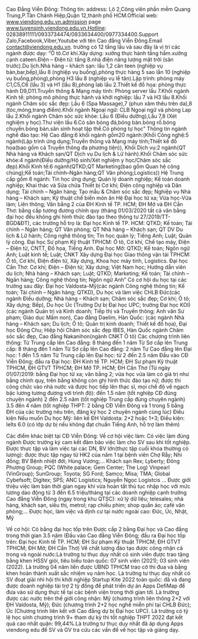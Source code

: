 Cao Đẳng Viễn Đông: 
Thông tin: address: Lô 2,Công viên phần mềm Quang Trung,P.Tân Chánh Hiệp,Quận 12,thành phố HCM.Official web: www.viendong.edu.vn.admission page www.tuyensinh.viendong.edu.vn.Hotline: 02838911111/0933734474/0933634400/0977334400.Support Zalo,Facebook,Viber,Youtube với tên Cao đẳng Viễn Đông.Email contact@viendong.edu.vn.
trường có 12 tầng lầu và sau đây là vị trí các ngành được dạy: “Ô tô.Cơ khí.Xây dựng: xưởng thực hành tầng hầm.xưởng cạnh cateen.Điện – Điện tử: tầng 8.nhà điện năng lượng mặt trời (sân trước).Du lịch.Nhà hàng – khách sạn: lầu 1,2 căn teen (nghiệp vụ bàn,bar,bếp),lầu 8 (nghiệp vụ buồng),phòng thực hàng 5 sao lần 10 (nghiệp vụ buồng,phòng),phòng H3 lầu 8 (nghiệp vụ lễ tân).Lập trình: phòng máy C1,C5,C6 (lầu 3) và H1 (lầu 8),phòng lab lầu 2.Thiết kế đồ họa: phòng thực hành D9,D11.Truyền thông & Mạng máy tính: Phòng server lầu 7.Khối ngành Kinh tế: phòng mô phỏng thực hành và khởi nghiệp: lầu 7 và H3 lầu 8.Khối ngành Chăm sóc sắc đẹp: Lầu 6 (Spa Massage),7 (phun xăm thêu trên da),8 (tóc,móng,trang điểm).Khối ngành Ngoại ngữ: CLB Ngoại ngữ và phòng Lap lầu 2.Khối ngành Chăm sóc sức khỏe: Lầu 6 (Điều dưỡng),Lầu 7,8 (Xét nghiệm y học).Thư viện lầu 6.Có sân bóng đá,bóng bàn.bóng rổ.bóng chuyển.bóng bàn.sân sinh hoạt tập thể.Có phòng tự học”
Thông tin ngành nghề đào tạo: 
Hệ Cao đẳng:6 khối ngành gồm20 ngành:(Khối Công nghệ:5 ngành(Lập trình ứng dụng;Truyền thông và Mạng máy tính;Thiết kế đồ họa(bao gồm cả Truyền thông đa phương tiện)), Khối Dịch vụ:2 ngành(QT Nhà hàng và Khách sạn/QT Dịch vụ Du lịch & Lữ hành).Khối Chăm sóc sức khỏe:4 ngành(Điều dưỡng/Hộ sinh/Xét nghiệm y học/Chăm sóc sắc đẹp).Khối Kinh tế:6 ngành(QTKD;QT Marketing(bao gồm Quan hệ công chúng);Kế toán;Tài chính–Ngân hàng;QT Văn phòng;Logistics))
Hệ Trung cấp gồm 6 ngành: Tin học ứng dụng; Quản lý doanh nghiệp; Kế toán doanh nghiệp; Khai thác và Sửa chữa Thiết bị Cơ khí; Điện công nghiệp và Dân dụng; Tài chính – Ngân hàng; Tạo mẫu & Chăm sóc sắc đẹp; Nghiệp vụ Nhà hàng – Khách sạn; Kỹ thuật chế biến món ăn
Hệ Đại học từ xa; Vừa học-Vừa làm; Liên thông; Văn bằng 2 của ĐH Kinh tế TP. HCM; ĐH Mở và ĐH Cần Thơ: bằng cấp tương đương chính quy (tháng 01/03/2020 tất cả văn bằng đại học đều không ghi hình thức đào tạo theo thông tư 27/2019/TT-BGD&ĐT), các trường hỗ trọ là: Đại học Kinh tế TP. HCM: QTKD; Kế toán; Tài chính – Ngân hàng; QT Văn phòng; QT Nhà hàng – Khách sạn; QT DV Du lịch & Lữ hành; Công nghệ thông tin; Tin học quản lý; Tiếng Anh; Luật; Quản lý công. Đại học Sư phạm Kỹ thuật TPHCM: Ô tô, Cơ khí, Chế tạo máy, Điện – Điện tử, CNTT, Đồ họa, Tiếng Anh. Đại học Mở: QTKD; Kế toán; Ngôn ngữ Anh; Luật kinh tế; Luật; CNKT Xây dựng Đại học Giao thông vận tải TPHCM: Ô tô, Cơ khí, Điện điện tử, Xây dựng, Khoa học máy tính, Logistics. Đại học Cần Thơ: Cơ khí; Điện – Điện tử; Xây dựng; Việt Nam học; Hướng dẫn viên du lịch; Nhà hàng – Khách sạn; Luật; QTKD; Marketing; Kế toán; Tài chính – Ngân hàng; Công nghệ thông tin; Ngôn ngữ Anh”
Có cơ hội du học tại các trường sau đây: Đại học Valdosta-Mỹ(các ngành Công nghệ thông tin; Kế toán; Tài chính – Ngân hàng; QTKD), Du học và làm việc CHLB Đức(các ngành Điều dưỡng; Nhà hàng – Khách sạn; Chăm sóc sắc đẹp; Cơ khí; Ô tô; Xây dựng; Bếp), Du học Úc (Trường Dự bị Đại học UPC; trường Đại học KOI)(các ngành Quản trị và Kinh doanh; Tiếp thị và Truyền thông; Anh văn Sư phạm; Giáo dục Mầm non), Cao đẳng Daelim, Hàn Quốc: (các ngành Nhà hàng – Khách sạn; Du lịch; Ô tô; Quản trị kinh doanh; Thiết kế đồ họa), Đại học Đông Chu; Hiệp hội Chăm sóc sắc đẹp IBES, Hàn Quốc ngành Chăm sóc sắc đẹp, Cao đẳng Nakanihon(ngành CNKT Ô tô)
Các chương trình liên thông:
Từ Trung cấp lên Cao đẳng: 8 tháng đến 1 năm
Từ Sơ cấp lên Trung cấp: 8 tháng đến 1 năm
Từ Sơ cấp lên Cao đẳng: 2 năm
Tư Cao đẳng lên Đại học: 1 đến 1.5 năm
Từ Trung cấp lên Đại học: từ 2 đến 2.5 năm
Đầu vào CĐ Viễn Đông; đầu ra Đại học: ĐH Kinh tế TP. HCM; ĐH Sư phạm Kỹ thuật TPHCM, ĐH GTVT TPHCM; ĐH Mở TP. HCM; ĐH Cần Thơ (Từ ngày 01/07/2019: bằng Đại học từ xa; văn bằng 2; vừa học vừa làm có giá trị như bằng chính quy, trên bằng không còn ghi hình thức đào tạo nữ; được thi công chức vào nhà nước và được học tiếp lên thạc sĩ, mọi chế độ về ngạch bậc lương tương đương với trình độ): đến 1.5 năm (tốt nghiệp CĐ đúng chuyên ngành)
2 đến 2.5 năm (tốt nghiệp Trung cấp đúng chuyên ngành)
3.5 đến 4 năm (tốt nghiệp THPT: 2 bằng CĐ Viễn Đông và 1 trong 5 bằng ĐH của các trường nêu trên, đăng ký học 2 chuyên ngành cùng lúc)
Điều kiện Nếu muốn Du học Mỹ: liên kế ĐH Valdosta: 2+2 hoặc 1+3; Điều kiện: Ielts 6.0 (có lớp dự bị nếu không đạt chuẩn Tiếng Anh, hỗ trợ làm thêm) 

Các điểm khác biệt tại CĐ Viễn Đông:
Về cơ hội việc làm: Có việc làm đúng ngành
Được trường ký cam kết đảm bảo việc làm cho SV sau khi tốt nghiệp.
Được thực tập và làm việc tại các DN, BV lớn(thực tập cuối khóa thường có lương): được thực tập ngay từ HK2 của năm 1 tại bệnh viên Chợ Rẫy; Nhi đồng; BV Bệnh nhiệt đới; Hùng Vương;… Khách sạn Rex; Lyberty; Đông Phương Group; PQC (White palace; Gem Center; The Log) Vinpearl (VinGroup); SunGroup; Toyota; SG Ford; Samco; Misa; TMA; Global Cybefsoft; Digitex; SPS; ANC Logistics; Nguyễn Ngọc Logistcis …
Được giới thiệu việc làm bán thời gian ngay khi vừa hoàn tất thủ tục nhập học với mức lương dao động từ 3 đến 6.5 triệu/tháng tại các doanh nghiệp cạnh trường Cao đẳng Viễn Đông (ngay trong khu QTSC): xử lý dữ liệu; telesales; nhà hàng, khách sạn, siêu thị, metrol; rạp chiếu phim; shop quần áo; café văn phòng;…
Được học, làm việc và định cư tại nước ngoài cao: Đức, Úc, Nhật, Mỹ

Về cơ hội: Có bằng đại học tốp trên
Được cấp 2 bằng Đại học và Cao đẳng trong thời gian 3.5 năm (Đầu vào Cao đẳng Viễn Đông; đầu ra Đại học tốp trên: Đại học Kinh tế TP. HCM; ĐH Sư phạm Kỹ thuật TPHCM; ĐH GTVT TPHCM; ĐH Mở; ĐH Cần Thơ)
Về chất lượng đào tạo được công nhận cả trong và ngoài nước:Là trường tư thục duy nhất có sinh viên được trao tặng bằng khen HSSV giỏi, tiêu biểu toàn quốc: 07 sinh viên (2021); 03 sinh viên (2022). Là trường 04 năm liền được UBND TPHCM trao cờ thi đua và bằng khen hoàn thành xuất sắc nhiệm vụ năm học. Là trường tư thục duy nhất có SV đoạt giải nhì hội thi khởi nghiệp Startup Kite 2022 toàn quốc: đã và đang được doanh nghiệp tài trợ 2 tỷ đồng để phát triển dự án Apps DefiMap để đưa vào sử dụng thực tế tại các bệnh viện trong thời gian tới. Là trường được các nước trên thế giới công nhận: Mỹ (chương trình liên thông 2+2 với ĐH Valdosta, Mỹ); Đức (chương trình 2+2 học nghề miễn phí tại CHLB Đức); Úc (Chương trình liên kết với Cao đẳng dự bị Đại học UPC). Là trường có tỷ lệ học sinh chương trình 9+ tham dự kỳ thi tốt nghiệp THPT 2022 đạt kết quả cao nhất quận: 99,44%.Là trường tư thục duy nhất đã áp dụng Apps viendong edu để SV và GV tra cứu các vấn đề về học tập và giảng dạy.
